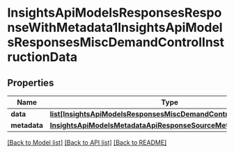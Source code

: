 # InsightsApiModelsResponsesResponseWithMetadata1InsightsApiModelsResponsesMiscDemandControlInstructionData

## Properties
Name | Type | Description | Notes
------------ | ------------- | ------------- | -------------
**data** | [**list[InsightsApiModelsResponsesMiscDemandControlInstructionData]**](InsightsApiModelsResponsesMiscDemandControlInstructionData.md) |  | [optional] 
**metadata** | [**InsightsApiModelsMetadataApiResponseSourceMetadata**](InsightsApiModelsMetadataApiResponseSourceMetadata.md) |  | [optional] 

[[Back to Model list]](../README.md#documentation-for-models) [[Back to API list]](../README.md#documentation-for-api-endpoints) [[Back to README]](../README.md)

